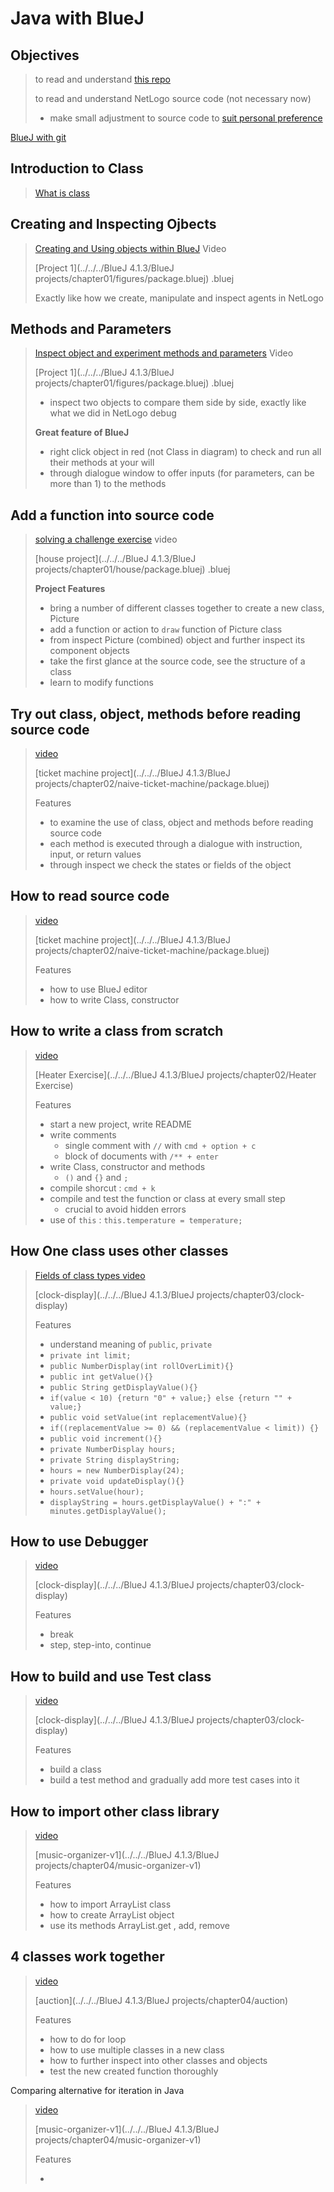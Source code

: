 # Java with BlueJ 
## Objectives

> to read and understand [this repo](https://github.com/EconomicSL/housing-model) 
>
> to read and understand NetLogo source code (not necessary now)
>
> - make small adjustment to source code to [suit personal preference](https://stackoverflow.com/questions/52586224/how-to-adjust-netlogo-source-code-to-fold-view-window-of-monitor-window-when-run)  

[BlueJ with git](https://www.bluej.org/tutorial/git/)

## Introduction to Class 

> [What is class](https://youtu.be/CPUaTT0Xoo4?list=PLYPWr4ErjcnzWB95MVvlKArO6PIfv1fHd)

## Creating and Inspecting Ojbects

> [Creating and Using objects within BlueJ](https://youtu.be/jIm-squNyAs?list=PLYPWr4ErjcnzWB95MVvlKArO6PIfv1fHd)  Video 
>
> [Project 1](../../../BlueJ 4.1.3/BlueJ projects/chapter01/figures/package.bluej) .bluej
>
> Exactly like how we create, manipulate and inspect agents in NetLogo

## Methods and Parameters 

> [Inspect object and experiment methods and parameters](https://youtu.be/hjaFFdpbGoQ?list=PLYPWr4ErjcnzWB95MVvlKArO6PIfv1fHd) Video
>
> [Project 1](../../../BlueJ 4.1.3/BlueJ projects/chapter01/figures/package.bluej) .bluej
>
> - inspect two objects to compare them side by side, exactly like what we did in NetLogo debug
>
> **Great feature of BlueJ** 
>
> - right click object in red (not Class in diagram) to check and run all their methods at your will
> - through dialogue window to offer inputs (for parameters, can be more than 1) to the methods

## Add a function into source code 

> [solving a challenge exercise](https://youtu.be/inZ1pamustg?list=PLYPWr4ErjcnzWB95MVvlKArO6PIfv1fHd)  video 
>
> [house project](../../../BlueJ 4.1.3/BlueJ projects/chapter01/house/package.bluej) .bluej
>
> **Project Features** 
>
> - bring a number of different classes together to create a new class, Picture
> - add a function or action to  `draw` function of Picture class
> - from inspect Picture (combined) object and further inspect its component objects 
> - take the first glance at the source code, see the structure of a class
> - learn to modify functions

## Try out class, object, methods before reading source code 

> [video](https://youtu.be/LIbL64bBO9s?list=PLYPWr4ErjcnzWB95MVvlKArO6PIfv1fHd)
>
> [ticket machine project](../../../BlueJ 4.1.3/BlueJ projects/chapter02/naive-ticket-machine/package.bluej)
>
> Features 
>
> - to examine the use of class, object and methods before reading source code 
> - each method is executed through a dialogue with instruction, input, or return values 
> - through inspect we check the states or fields of the object

## How to read source code 

> [video](https://youtu.be/9goaOqbkC24?list=PLYPWr4ErjcnzWB95MVvlKArO6PIfv1fHd)
>
> [ticket machine project](../../../BlueJ 4.1.3/BlueJ projects/chapter02/naive-ticket-machine/package.bluej)
>
> Features 
>
> - how to use BlueJ editor 
> - how to write Class, constructor

## How to write a class from scratch 

> [video](https://youtu.be/Y9gOv-swR9M?list=PLYPWr4ErjcnzWB95MVvlKArO6PIfv1fHd)
>
> [Heater Exercise](../../../BlueJ 4.1.3/BlueJ projects/chapter02/Heater Exercise)
>
> Features
>
> - start a new project, write README 
> - write comments 
>   - single comment with `//` with `cmd + option + c` 
>   - block of documents with `/** + enter`   
> - write Class, constructor and methods 
>   - `()` and `{}`  and `;` 
> - compile shorcut : `cmd + k` 
> - compile and test the function or class at every small step 
>   - crucial to avoid hidden errors 
> - use of `this` : `this.temperature = temperature; `  

## How One class uses other classes

> [Fields of class types video](https://youtu.be/72DsdvA80yo?list=PLYPWr4ErjcnzWB95MVvlKArO6PIfv1fHd) 
>
> [clock-display](../../../BlueJ 4.1.3/BlueJ projects/chapter03/clock-display)
>
> Features 
>
> - understand meaning of `public`, `private` 
> - `private int limit;`
> - `public NumberDisplay(int rollOverLimit){}` 
> - `public int getValue(){}`
> - `public String getDisplayValue(){}`
> - `if(value < 10) {return "0" + value;} else {return "" + value;}`
> - `public void setValue(int replacementValue){}`
> - `if((replacementValue >= 0) && (replacementValue < limit)) {}`
> - `public void increment(){}`
> - `private NumberDisplay hours;` 
> - `private String displayString; `
> - `hours = new NumberDisplay(24);`
> - `private void updateDisplay(){}` 
> - `hours.setValue(hour);`
> - `displayString = hours.getDisplayValue() + ":" + minutes.getDisplayValue();`

## How to use Debugger

> [video](https://youtu.be/AbEVfqG-sZc?list=PLYPWr4ErjcnzWB95MVvlKArO6PIfv1fHd)
>
> [clock-display](../../../BlueJ 4.1.3/BlueJ projects/chapter03/clock-display)
>
> Features
>
> - break
> - step, step-into, continue

## How to build and use Test class

> [video](https://youtu.be/1p5Uf7LDoO0?list=PLYPWr4ErjcnzWB95MVvlKArO6PIfv1fHd)
>
> [clock-display](../../../BlueJ 4.1.3/BlueJ projects/chapter03/clock-display)
>
> Features
>
> - build a class
> - build a test method and gradually add more test cases into it

## How to import other class library

> [video](https://youtu.be/_75i6SCwVPM?list=PLYPWr4ErjcnzWB95MVvlKArO6PIfv1fHd)
>
> [music-organizer-v1](../../../BlueJ 4.1.3/BlueJ projects/chapter04/music-organizer-v1)
>
> Features 
>
> - how to import ArrayList class
> - how to create ArrayList object 
> - use its methods ArrayList.get , add, remove

## 4 classes work together 

> [video](https://youtu.be/6-A1g2liBh4?list=PLYPWr4ErjcnzWB95MVvlKArO6PIfv1fHd)
>
> [auction](../../../BlueJ 4.1.3/BlueJ projects/chapter04/auction)  
>
> Features
>
> - how to do for loop
> - how to use multiple classes in a new class
> - how to further inspect into other classes and objects
> - test the new created function thoroughly

Comparing alternative for iteration in Java

> [video](https://youtu.be/dcK1pxon7zM?list=PLYPWr4ErjcnzWB95MVvlKArO6PIfv1fHd)
>
> [music-organizer-v1](../../../BlueJ 4.1.3/BlueJ projects/chapter04/music-organizer-v1) 
>
> Features 
>
> - 